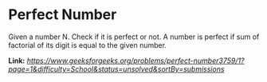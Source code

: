 # Perfect Number
Given a number N. Check if it is perfect or not. A number is perfect if sum of factorial of its digit is equal to the given number.

**Link:** _https://www.geeksforgeeks.org/problems/perfect-number3759/1?page=1&difficulty=School&status=unsolved&sortBy=submissions_
